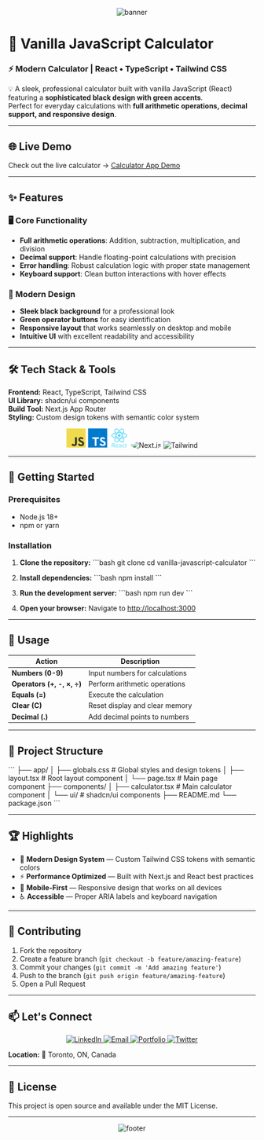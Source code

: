 <!-- Adding animated banner header -->
<p align="center">
  <img src="https://capsule-render.vercel.app/api?type=waving&color=gradient&height=120&section=header&text=Calculator%20App&fontSize=40&animation=fadeIn&fontAlignY=35" alt="banner" />
</p>

# 🧮 Vanilla JavaScript Calculator

### ⚡ Modern Calculator | React • TypeScript • Tailwind CSS

💡 A sleek, professional calculator built with vanilla JavaScript (React) featuring a **sophisticated black design with green accents**.  
Perfect for everyday calculations with **full arithmetic operations, decimal support, and responsive design**.

---

## 🌐 Live Demo
Check out the live calculator → [Calculator App Demo](#)

---

## ✨ Features

### 🖥️ Core Functionality
- **Full arithmetic operations**: Addition, subtraction, multiplication, and division
- **Decimal support**: Handle floating-point calculations with precision
- **Error handling**: Robust calculation logic with proper state management
- **Keyboard support**: Clean button interactions with hover effects

### 🎨 Modern Design
- **Sleek black background** for a professional look
- **Green operator buttons** for easy identification
- **Responsive layout** that works seamlessly on desktop and mobile
- **Intuitive UI** with excellent readability and accessibility

---

## 🛠️ Tech Stack & Tools

**Frontend:** React, TypeScript, Tailwind CSS  
**UI Library:** shadcn/ui components  
**Build Tool:** Next.js App Router  
**Styling:** Custom design tokens with semantic color system

<p align="center">
  <img src="https://raw.githubusercontent.com/devicons/devicon/master/icons/javascript/javascript-original.svg" alt="JavaScript" width="40" height="40"/>
  <img src="https://raw.githubusercontent.com/devicons/devicon/master/icons/typescript/typescript-original.svg" alt="TypeScript" width="40" height="40"/>
  <img src="https://raw.githubusercontent.com/devicons/devicon/master/icons/react/react-original-wordmark.svg" alt="React" width="40" height="40"/>
  <img src="https://cdn.jsdelivr.net/gh/devicons/devicon/icons/nextjs/nextjs-original.svg" alt="Next.js" width="40" height="40" style="background:white; border-radius:50%;"/>
  <img src="https://www.vectorlogo.zone/logos/tailwindcss/tailwindcss-icon.svg" alt="Tailwind" width="40" height="40"/>
</p>

---

## 🚀 Getting Started

### Prerequisites
- Node.js 18+ 
- npm or yarn

### Installation

1. **Clone the repository:**
\`\`\`bash
git clone <repository-url>
cd vanilla-javascript-calculator
\`\`\`

2. **Install dependencies:**
\`\`\`bash
npm install
\`\`\`

3. **Run the development server:**
\`\`\`bash
npm run dev
\`\`\`

4. **Open your browser:**
Navigate to [http://localhost:3000](http://localhost:3000)

---

## 📱 Usage

| Action | Description |
|--------|-------------|
| **Numbers (0-9)** | Input numbers for calculations |
| **Operators (+, -, ×, ÷)** | Perform arithmetic operations |
| **Equals (=)** | Execute the calculation |
| **Clear (C)** | Reset display and clear memory |
| **Decimal (.)** | Add decimal points to numbers |

---

## 📁 Project Structure

\`\`\`
├── app/
│   ├── globals.css          # Global styles and design tokens
│   ├── layout.tsx           # Root layout component
│   └── page.tsx             # Main page component
├── components/
│   ├── calculator.tsx       # Main calculator component
│   └── ui/                  # shadcn/ui components
├── README.md
└── package.json
\`\`\`

---

## 🏆 Highlights

- 🎨 **Modern Design System** — Custom Tailwind CSS tokens with semantic colors
- ⚡ **Performance Optimized** — Built with Next.js and React best practices
- 📱 **Mobile-First** — Responsive design that works on all devices
- ♿ **Accessible** — Proper ARIA labels and keyboard navigation

---

## 🤝 Contributing

1. Fork the repository
2. Create a feature branch (`git checkout -b feature/amazing-feature`)
3. Commit your changes (`git commit -m 'Add amazing feature'`)
4. Push to the branch (`git push origin feature/amazing-feature`)
5. Open a Pull Request

---

## 📫 Let's Connect

<p align="center">
  <a href="https://linkedin.com/in/husseinsalim" target="_blank">
    <img src="https://img.shields.io/badge/LinkedIn-Connect-0077B5?style=for-the-badge&logo=linkedin" alt="LinkedIn"/>
  </a>
  <a href="mailto:hussein@digitalhus.com">
    <img src="https://img.shields.io/badge/Email-Say_Hello-D14836?style=for-the-badge&logo=gmail" alt="Email"/>
  </a>
  <a href="https://digitalhus.com" target="_blank">
    <img src="https://img.shields.io/badge/Portfolio-View_Live-000000?style=for-the-badge&logo=vercel" alt="Portfolio"/>
  </a>
  <a href="https://twitter.com/husseinsalim25" target="_blank">
    <img src="https://img.shields.io/badge/Twitter-Follow-1DA1F2?style=for-the-badge&logo=twitter" alt="Twitter"/>
  </a>
</p>

**Location:** 📍 Toronto, ON, Canada

---

## 📄 License

This project is open source and available under the MIT License.

---

<p align="center">
  <img src="https://capsule-render.vercel.app/api?type=waving&color=gradient&height=120&section=footer" alt="footer" />
</p>
